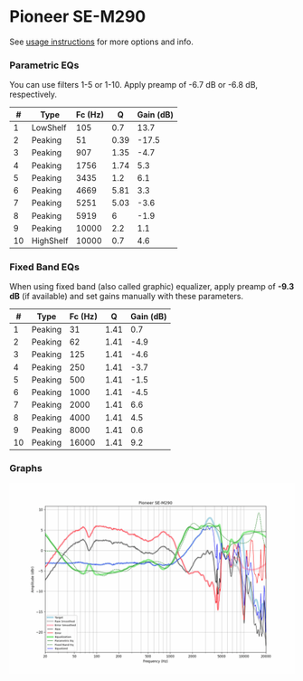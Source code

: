 # Pioneer SE-M290
See [usage instructions](https://github.com/jaakkopasanen/AutoEq#usage) for more options and info.

### Parametric EQs
You can use filters 1-5 or 1-10. Apply preamp of -6.7 dB or -6.8 dB, respectively.

|   # | Type      |   Fc (Hz) |    Q |   Gain (dB) |
|-----|-----------|-----------|------|-------------|
|   1 | LowShelf  |       105 | 0.7  |        13.7 |
|   2 | Peaking   |        51 | 0.39 |       -17.5 |
|   3 | Peaking   |       907 | 1.35 |        -4.7 |
|   4 | Peaking   |      1756 | 1.74 |         5.3 |
|   5 | Peaking   |      3435 | 1.2  |         6.1 |
|   6 | Peaking   |      4669 | 5.81 |         3.3 |
|   7 | Peaking   |      5251 | 5.03 |        -3.6 |
|   8 | Peaking   |      5919 | 6    |        -1.9 |
|   9 | Peaking   |     10000 | 2.2  |         1.1 |
|  10 | HighShelf |     10000 | 0.7  |         4.6 |

### Fixed Band EQs
When using fixed band (also called graphic) equalizer, apply preamp of **-9.3 dB** (if available) and set gains manually with these parameters.

|   # | Type    |   Fc (Hz) |    Q |   Gain (dB) |
|-----|---------|-----------|------|-------------|
|   1 | Peaking |        31 | 1.41 |         0.7 |
|   2 | Peaking |        62 | 1.41 |        -4.9 |
|   3 | Peaking |       125 | 1.41 |        -4.6 |
|   4 | Peaking |       250 | 1.41 |        -3.7 |
|   5 | Peaking |       500 | 1.41 |        -1.5 |
|   6 | Peaking |      1000 | 1.41 |        -4.5 |
|   7 | Peaking |      2000 | 1.41 |         6.6 |
|   8 | Peaking |      4000 | 1.41 |         4.5 |
|   9 | Peaking |      8000 | 1.41 |         0.6 |
|  10 | Peaking |     16000 | 1.41 |         9.2 |

### Graphs
![](./Pioneer%20SE-M290.png)
